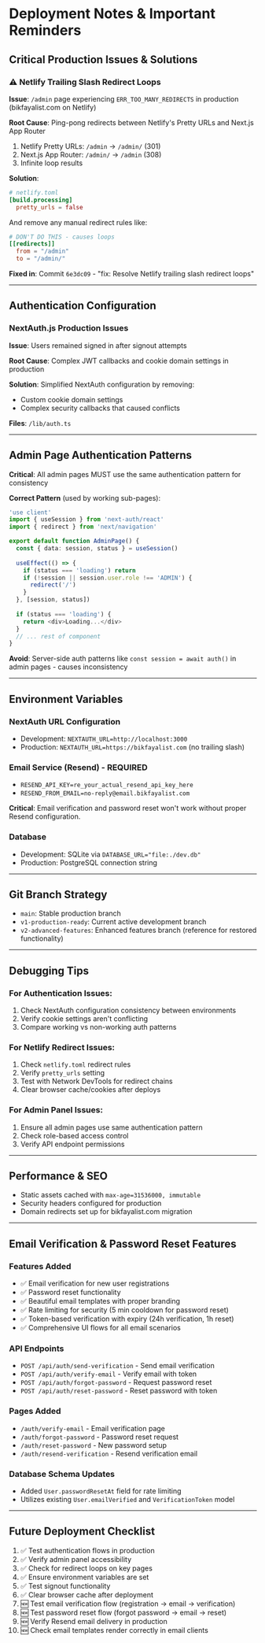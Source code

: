 # Deployment Notes & Important Reminders

## Critical Production Issues & Solutions

### ⚠️ Netlify Trailing Slash Redirect Loops

**Issue**: `/admin` page experiencing `ERR_TOO_MANY_REDIRECTS` in production (bikfayalist.com on Netlify)

**Root Cause**: Ping-pong redirects between Netlify's Pretty URLs and Next.js App Router
1. Netlify Pretty URLs: `/admin` → `/admin/` (301)
2. Next.js App Router: `/admin/` → `/admin` (308)
3. Infinite loop results

**Solution**: 
```toml
# netlify.toml
[build.processing]
  pretty_urls = false
```
And remove any manual redirect rules like:
```toml
# DON'T DO THIS - causes loops
[[redirects]]
  from = "/admin"
  to = "/admin/"
```

**Fixed in**: Commit `6e3dc09` - "fix: Resolve Netlify trailing slash redirect loops"

---

## Authentication Configuration

### NextAuth.js Production Issues

**Issue**: Users remained signed in after signout attempts

**Root Cause**: Complex JWT callbacks and cookie domain settings in production

**Solution**: Simplified NextAuth configuration by removing:
- Custom cookie domain settings
- Complex security callbacks that caused conflicts

**Files**: `/lib/auth.ts`

---

## Admin Page Authentication Patterns

**Critical**: All admin pages MUST use the same authentication pattern for consistency

**Correct Pattern** (used by working sub-pages):
```typescript
'use client'
import { useSession } from 'next-auth/react'
import { redirect } from 'next/navigation'

export default function AdminPage() {
  const { data: session, status } = useSession()
  
  useEffect(() => {
    if (status === 'loading') return
    if (!session || session.user.role !== 'ADMIN') {
      redirect('/')
    }
  }, [session, status])
  
  if (status === 'loading') {
    return <div>Loading...</div>
  }
  // ... rest of component
}
```

**Avoid**: Server-side auth patterns like `const session = await auth()` in admin pages - causes inconsistency

---

## Environment Variables

### NextAuth URL Configuration
- Development: `NEXTAUTH_URL=http://localhost:3000`
- Production: `NEXTAUTH_URL=https://bikfayalist.com` (no trailing slash)

### Email Service (Resend) - REQUIRED
- `RESEND_API_KEY=re_your_actual_resend_api_key_here`
- `RESEND_FROM_EMAIL=no-reply@email.bikfayalist.com`

**Critical**: Email verification and password reset won't work without proper Resend configuration.

### Database
- Development: SQLite via `DATABASE_URL="file:./dev.db"`
- Production: PostgreSQL connection string

---

## Git Branch Strategy

- `main`: Stable production branch
- `v1-production-ready`: Current active development branch
- `v2-advanced-features`: Enhanced features branch (reference for restored functionality)

---

## Debugging Tips

### For Authentication Issues:
1. Check NextAuth configuration consistency between environments
2. Verify cookie settings aren't conflicting
3. Compare working vs non-working auth patterns

### For Netlify Redirect Issues:
1. Check `netlify.toml` redirect rules
2. Verify `pretty_urls` setting
3. Test with Network DevTools for redirect chains
4. Clear browser cache/cookies after deploys

### For Admin Panel Issues:
1. Ensure all admin pages use same authentication pattern
2. Check role-based access control
3. Verify API endpoint permissions

---

## Performance & SEO

- Static assets cached with `max-age=31536000, immutable`
- Security headers configured for production
- Domain redirects set up for bikfayalist.com migration

---

## Email Verification & Password Reset Features

### Features Added
- ✅ Email verification for new user registrations
- ✅ Password reset functionality 
- ✅ Beautiful email templates with proper branding
- ✅ Rate limiting for security (5 min cooldown for password reset)
- ✅ Token-based verification with expiry (24h verification, 1h reset)
- ✅ Comprehensive UI flows for all email scenarios

### API Endpoints
- `POST /api/auth/send-verification` - Send email verification
- `POST /api/auth/verify-email` - Verify email with token
- `POST /api/auth/forgot-password` - Request password reset
- `POST /api/auth/reset-password` - Reset password with token

### Pages Added
- `/auth/verify-email` - Email verification page
- `/auth/forgot-password` - Password reset request
- `/auth/reset-password` - New password setup
- `/auth/resend-verification` - Resend verification email

### Database Schema Updates
- Added `User.passwordResetAt` field for rate limiting
- Utilizes existing `User.emailVerified` and `VerificationToken` model

---

## Future Deployment Checklist

1. ✅ Test authentication flows in production
2. ✅ Verify admin panel accessibility 
3. ✅ Check for redirect loops on key pages
4. ✅ Ensure environment variables are set
5. ✅ Test signout functionality
6. ✅ Clear browser cache after deployment
7. 🆕 Test email verification flow (registration → email → verification)
8. 🆕 Test password reset flow (forgot password → email → reset)
9. 🆕 Verify Resend email delivery in production
10. 🆕 Check email templates render correctly in email clients